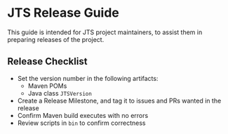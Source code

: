 # JTS Release Guide

This guide is intended for JTS project maintainers, 
to assist them in preparing releases of the project.

## Release Checklist

* Set the version number in the following artifacts:
  * Maven POMs
  * Java class `JTSVersion`
* Create a Release Milestone, and tag it to issues and PRs wanted in the release
* Confirm Maven build executes with no errors
* Review scripts in `bin` to confirm correctness

